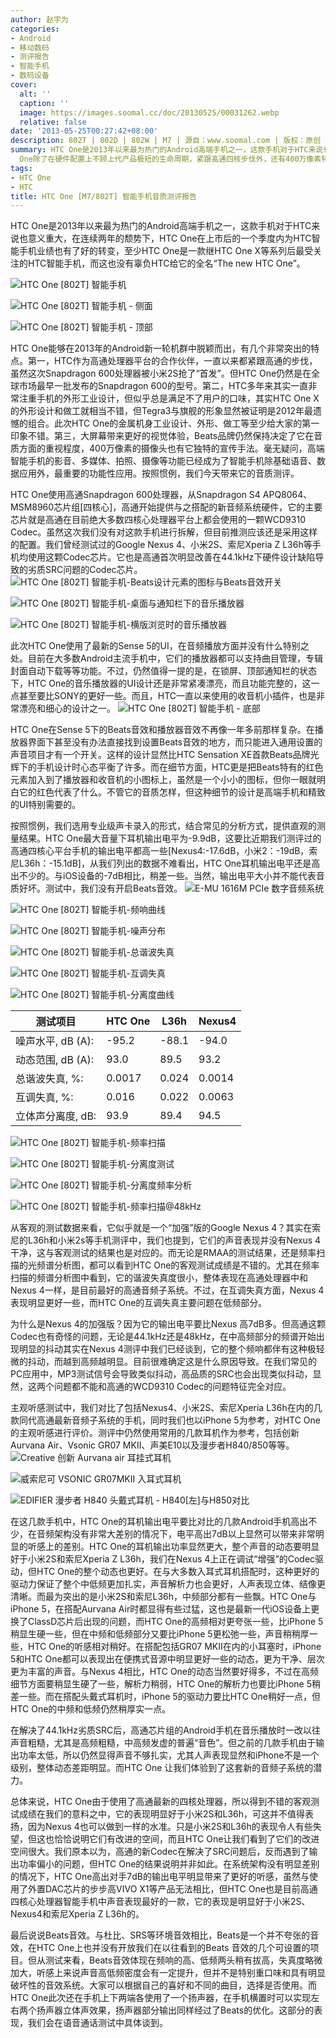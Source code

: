```yaml
---
author: 赵宇为
categories:
- Android
- 移动数码
- 测评报告
- 智能手机
- 数码设备
cover:
  alt: ''
  caption: ''
  image: https://images.soomal.cc/doc/20130525/00031262.webp
  relative: false
date: '2013-05-25T00:27:42+08:00'
description: 802T | 802D | 802W | M7 | 源自：www.soomal.com | 版权：原创 |  平均/总评分：09.10/1046
summary: HTC One是2013年以来最为热门的Android高端手机之一，这款手机对于HTC来说也意义重大，上市后不久就一扫HTC两年多来的颓势。HTC
  One除了在硬件配置上不顾上代产品极短的生命周期，紧跟高通四核步伐外，还有400万像素特殊的摄像头。不过按照惯例，我们先来看看这款手机的音质表现如何……
tags:
- HTC One
- HTC
title: HTC One [M7/802T] 智能手机音质测评报告
---
```


HTC One是2013年以来最为热门的Android高端手机之一，这款手机对于HTC来说也意义重大，在连续两年的颓势下，HTC One在上市后的一个季度内为HTC智能手机业绩也有了好的转变，至少HTC One是一款继HTC One X等系列后最受关注的HTC智能手机，而这也没有辜负HTC给它的全名“The new HTC One”。

![HTC One [802T] 智能手机](https://images.soomal.cc/doc/20130518/00030956.webp)




![HTC One [802T] 智能手机 - 侧面](https://images.soomal.cc/doc/20130518/00030957.webp)




![HTC One [802T] 智能手机 - 顶部](https://images.soomal.cc/doc/20130518/00030958.webp)




HTC One能够在2013年的Android新一轮机群中脱颖而出，有几个非常突出的特点。第一，HTC作为高通处理器平台的合作伙伴，一直以来都紧跟高通的步伐，虽然这次Snapdragon 600处理器被小米2S抢了“首发”。但HTC One仍然是在全球市场最早一批发布的Snapdragon 600的型号。第二，HTC多年来其实一直非常注重手机的外形工业设计，但似乎总是满足不了用户的口味，其实HTC One X的外形设计和做工就相当不错，但Tegra3与旗舰的形象显然被证明是2012年最遗憾的组合。此次HTC One的金属机身工业设计、外形、做工等至少给大家的第一印象不错。第三，大屏幕带来更好的视觉体验，Beats品牌仍然保持决定了它在音质方面的重视程度，400万像素的摄像头也有它独特的宣传手法。毫无疑问，高端智能手机的影音、多媒体、拍照、摄像等功能已经成为了智能手机除基础语音、数据应用外，最重要的功能性应用。按照惯例，我们今天带来它的音质测评。

HTC One使用高通Snapdragon 600处理器，从Snapdragon S4 APQ8064、MSM8960芯片组[四核心]，高通开始提供与之搭配的新音频系统硬件，它的主要芯片就是高通在目前绝大多数四核心处理器平台上都会使用的一颗WCD9310 Codec。虽然这次我们没有对这款手机进行拆解，但目前推测应该还是采用这样的配置。我们曾经测试过的Google Nexus 4、小米2S、索尼Xperia Z L36h等手机均使用这颗Codec芯片。它也是高通首次明显改善在44.1kHz下硬件设计缺陷导致的劣质SRC问题的Codec芯片。
![HTC One [802T] 智能手机-Beats设计元素的图标与Beats音效开关](https://images.soomal.cc/doc/20130524/00031248.webp)




![HTC One [802T] 智能手机-桌面与通知栏下的音乐播放器](https://images.soomal.cc/doc/20130524/00031249.webp)




![HTC One [802T] 智能手机-横版浏览时的音乐播放器](https://images.soomal.cc/doc/20130524/00031250.webp)




此次HTC One使用了最新的Sense 5的UI，在音频播放方面并没有什么特别之处。目前在大多数Android主流手机中，它们的播放器都可以支持曲目管理，专辑封面自动下载等等功能。不过，仍然值得一提的是，在锁屏、顶部通知栏的状态下，HTC One的音乐播放器的UI设计还是非常紧凑漂亮，而且功能完整的，这一点甚至要比SONY的更好一些。而且，HTC一直以来使用的收音机小插件，也是非常漂亮和细心的设计之一。
![HTC One [802T] 智能手机 - 底部](https://images.soomal.cc/doc/20130518/00030964.webp)




HTC One在Sense 5下的Beats音效和播放器音效不再像一年多前那样复杂。在播放器界面下甚至没有办法直接找到设置Beats音效的地方，而只能进入通用设置的声音项目才有一个开关。这样的设计显然比HTC Sensation XE首款Beats品牌光辉下的手机设计时心态平衡了许多。而在细节方面，HTC更是把Beats特有的红色元素加入到了播放器和收音机的小图标上，虽然是一个小小的图标，但你一眼就明白它的红色代表了什么。不管它的音质怎样，但这种细节的设计是高端手机和精致的UI特别需要的。

按照惯例，我们选用专业级声卡录入的形式，结合常见的分析方式，提供直观的测量结果。HTC One最大音量下耳机输出电平为-9.9dB，这要比近期我们测评过的高通四核心平台手机的输出电平都高一些[Nexus4:-17.6dB，小米2：-19dB，索尼L36h：-15.1dB]，从我们列出的数据不难看出，HTC One耳机输出电平还是高出不少的。与iOS设备的-7dB相比，稍差一些。当然，输出电平大小并不能代表音质好坏。测试中，我们没有开启Beats音效。
![E-MU 1616M PCIe 数字音频系统](https://images.soomal.cc/doc/20101204/00008507.webp)




![HTC One [802T] 智能手机-频响曲线](https://images.soomal.cc/doc/20130524/00031253.webp)




![HTC One [802T] 智能手机-噪声分布](https://images.soomal.cc/doc/20130524/00031254_01.webp)




![HTC One [802T] 智能手机-总谐波失真](https://images.soomal.cc/doc/20130524/00031255_01.webp)




![HTC One [802T] 智能手机-互调失真](https://images.soomal.cc/doc/20130524/00031256_01.webp)




![HTC One [802T] 智能手机-分离度曲线](https://images.soomal.cc/doc/20130524/00031257_01.webp)





| 测试项目 | HTC One | L36h | Nexus4 |
| --- | --- | --- | --- |
| 噪声水平, dB (A): | -95.2 | -88.1 | -94.0 |
| 动态范围, dB (A): | 93.0 | 89.5 | 93.2 |
| 总谐波失真, %: | 0.0017 | 0.024 | 0.0014 |
| 互调失真, %: | 0.016 | 0.022 | 0.0063 |
| 立体声分离度, dB: | 93.9 | 89.4 | 94.5 |



![HTC One [802T] 智能手机-频率扫描](https://images.soomal.cc/doc/20130524/00031258_01.webp)




![HTC One [802T] 智能手机-分离度测试](https://images.soomal.cc/doc/20130524/00031259_01.webp)




![HTC One [802T] 智能手机-分离度频率分析](https://images.soomal.cc/doc/20130524/00031260_01.webp)




![HTC One [802T] 智能手机-频率扫描@48kHz](https://images.soomal.cc/doc/20130524/00031261_01.webp)




从客观的测试数据来看，它似乎就是一个“加强”版的Google Nexus 4？其实在索尼的L36h和小米2s等手机测评中，我们也提到，它们的声音表现并没有Nexus 4干净，这与客观测试的结果也是对应的。而无论是RMAA的测试结果，还是频率扫描的光频谱分析图，都可以看到HTC One的客观测试成绩是不错的。尤其在频率扫描的频谱分析图中看到，它的谐波失真度很小，整体表现在高通处理器中和Nexus 4一样，是目前最好的高通音频子系统。不过，在互调失真方面，Nexus 4表现明显更好一些，而HTC One的互调失真主要问题在低频部分。

为什么是Nexus 4的加强版？因为它的输出电平要比Nexus 高7dB多。但高通这颗Codec也有奇怪的问题，无论是44.1kHz还是48kHz，在中高频部分的频谱开始出现明显的抖动其实在Nexus 4测评中我们已经谈到，它的整个频响都伴有这种极轻微的抖动，而越到高频越明显。目前很难确定这是什么原因导致。在我们常见的PC应用中，MP3测试信号会导致类似抖动，高品质的SRC也会出现类似抖动，显然，这两个问题都不能和高通的WCD9310 Codec的问题特征完全对应。

主观听感测试中，我们对比了包括Nexus4、小米2S、索尼Xperia L36h在内的几款同代高通最新音频子系统的手机，同时我们也以iPhone 5为参考，对HTC One的主观听感进行评价。测评中仍然使用常用的几款耳机作为参考，包括创新Aurvana Air、Vsonic GR07 MKII、声美E10以及漫步者H840/850等等。
![Creative 创新 Aurvana air 耳挂式耳机](https://images.soomal.cc/doc/20100408/00004890.webp)




![威索尼可 VSONIC GR07MKII 入耳式耳机](https://images.soomal.cc/doc/20120629/00020695.webp)




![EDIFIER 漫步者 H840 头戴式耳机 - H840[左]与H850对比](https://images.soomal.cc/doc/20130424/00030118.webp)




在这几款手机中，HTC One的耳机输出电平要比对比的几款Android手机高出不少，在音频架构没有非常大差别的情况下，电平高出7dB以上显然可以带来非常明显的听感上的差别。HTC One的耳机输出功率显然更大，整个声音的动态要明显好于小米2S和索尼Xperia Z L36h，我们在Nexus 4上正在调试“增强”的Codec驱动，但HTC One的整个动态也更好。在与大多数入耳式耳机搭配时，这种更好的驱动力保证了整个中低频更加扎实，声音解析力也会更好，人声表现立体、结像更清晰。而最为突出的是小米2S和索尼L36h，中频部分都有一些飘。HTC One与iPhone 5，在搭配Aurvana Air时都显得有些过猛，这也是最新一代iOS设备上更换了ClassD芯片后出现的问题，而HTC One的高频相对更夸张一些，比iPhone 5稍显生硬一些，但在中频和低频部分又要比iPhone 5更松弛一些，声音稍稍厚一些，HTC One的听感相对稍好。在搭配包括GR07 MKII在内的小耳塞时，iPhone 5和HTC One都可以表现出在便携式音源中明显更好一些的动态，更为干净、层次更为丰富的声音。与Nexus 4相比，HTC One的动态当然要好得多，不过在高频细节方面要稍显生硬了一些，解析力稍弱，HTC One的解析力也要比iPhone 5稍差一些。而在搭配头戴式耳机时，iPhone 5的驱动力要比HTC One稍好一点，但HTC One的中频和低频仍然稍厚实一点。

在解决了44.1kHz劣质SRC后，高通芯片组的Android手机在音乐播放时一改以往声音粗糙，尤其是高频粗糙，中高频发虚的普遍“音色”。但之前的几款手机由于输出功率太低，所以仍然显得声音不够扎实，尤其人声表现显然和iPhone不是一个级别，整体动态差距明显。而HTC One 让我们体验到了这套新的音频子系统的潜力。

总体来说，HTC One由于使用了高通最新的四核处理器，所以得到不错的客观测试成绩在我们的意料之中，它的表现明显好于小米2S和L36h，可这并不值得表扬，因为Nexus 4也可以做到一样的水准。只是小米2S和L36h的表现令人有些失望，但这也恰恰说明它们有改进的空间，而且HTC One让我们看到了它们的改进空间很大。我们原本以为，高通的新Codec在解决了SRC问题后，反而遇到了输出功率偏小的问题，但HTC One的结果说明并非如此。在系统架构没有明显差别的情况下，HTC One高出对手7dB的输出电平明显带来了更好的听感，虽然与使用了外置DAC芯片的步步高VIVO X1等产品无法相比，但HTC One也是目前高通四核心处理器智能手机中声音表现最好的一款，它的表现是明显好于小米2S、Nexus4和索尼Xperia Z L36h的。

最后说说Beats音效。与杜比、SRS等环境音效相比，Beats是一个并不夸张的音效，在HTC One上也并没有开放我们在以往看到的Beats 音效的几个可设置的项目。但从测试来看，Beats音效体现在频响的高、低频两头稍有拔高，失真度略微加大，听感上来说声音高低频密度会有一定提升，但并不是特别重口味和具有明显破坏性的音效系统。大家可以根据自己的喜好和不同的曲目，选择是否使用。而HTC One此次还在手机上下两端各使用了一个扬声器，在手机横置时可以实现左右两个扬声器立体声效果，扬声器部分输出同样经过了Beats的优化。这部分的表现，我们会在语音通话测试中具体谈到。
